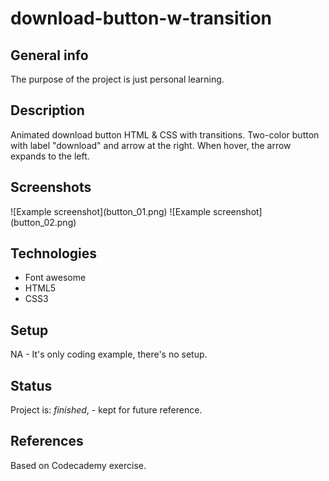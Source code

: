 # download-button-w-transition

## General info
The purpose of the project is just personal learning. 

## Description
Animated download button HTML & CSS with transitions. Two-color button with label "download" and arrow at the right. When hover, the arrow expands to the left.


## Screenshots
<div style="display:inline">
![Example screenshot](button_01.png)
![Example screenshot](button_02.png)
</div>

## Technologies
* Font awesome
* HTML5
* CSS3

## Setup
NA - It's only coding example, there's no setup.

## Status
Project is:  _finished_, - kept for future reference.


## References
Based on Codecademy exercise. 

